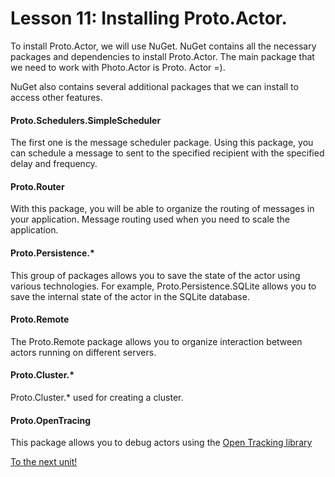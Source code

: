 # Lesson 11: Installing Proto.Actor.

To install Proto.Actor, we will use NuGet. NuGet contains all the necessary packages and dependencies to install Proto.Actor. The main package that we need to work with Photo.Actor is Proto. Actor =).

NuGet also contains several additional packages that we can install to access other features.

#### Proto.Schedulers.SimpleScheduler

The first one is the message scheduler package. Using this package, you can schedule a message to sent to the specified recipient with the specified delay and frequency.

#### Proto.Router

With this package, you will be able to organize the routing of messages in your application. Message routing used when you need to scale the application.

#### Proto.Persistence.*

This group of packages allows you to save the state of the actor using various technologies. For example, Proto.Persistence.SQLite allows you to save the internal state of the actor in the SQLite database.

#### Proto.Remote

The Proto.Remote package allows you to organize interaction between actors running on different servers.

#### Proto.Cluster.*

Proto.Cluster.* used for creating a cluster.

#### Proto.OpenTracing

This package allows you to debug actors using the [Open Tracking library](http://openracing.io/)

[To the next unit!](../../unit-2)



